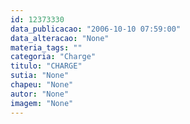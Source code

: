 ```yaml
---
id: 12373330
data_publicacao: "2006-10-10 07:59:00"
data_alteracao: "None"
materia_tags: ""
categoria: "Charge"
titulo: "CHARGE"
sutia: "None"
chapeu: "None"
autor: "None"
imagem: "None"
---
```

<p> </p>
